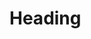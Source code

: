 <!DOCTYPE html>
<html>
  <head>
    <title>SITE</title>
  </head>
  <body>
    <h1>Heading</h1>
  </body>
</html>

